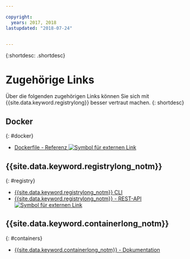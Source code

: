 ```yaml
---

copyright:
  years: 2017, 2018
lastupdated: "2018-07-24"


---
```


{:shortdesc: .shortdesc}


# Zugehörige Links

Über die folgenden zugehörigen Links können Sie sich mit {{site.data.keyword.registrylong}} besser vertraut machen.
{: shortdesc}

## Docker
{: #docker}

<ul>
<li><a href="http://docs.docker.com/engine/reference/builder/" target="_blank">Dockerfile - Referenz <img src="../../icons/launch-glyph.svg" alt="Symbol für externen Link"></a>
</ul>

## {{site.data.keyword.registrylong_notm}}
{: #registry}

<ul>
  <li><a href="registry_cli.html" target="_blank">{{site.data.keyword.registrylong_notm}} CLI</a></li>
<li><a href="https://registry.ng.bluemix.net/api/doc/" target="_blank">{{site.data.keyword.registrylong_notm}} - REST-API <img src="../../icons/launch-glyph.svg" alt="Symbol für externen Link"></a></li>
</ul>

## {{site.data.keyword.containerlong_notm}}
{: #containers}

* [{{site.data.keyword.containerlong_notm}} - Dokumentation](../../containers/container_index.html)
